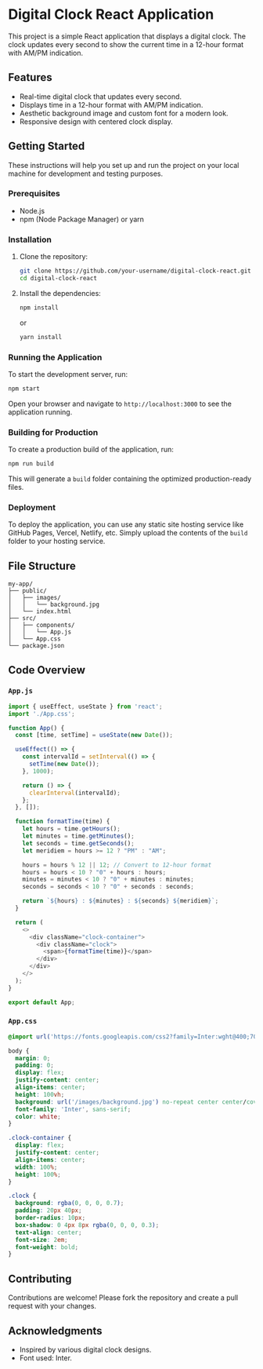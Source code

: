 # Digital Clock React Application

This project is a simple React application that displays a digital clock. The clock updates every second to show the current time in a 12-hour format with AM/PM indication.

## Features

- Real-time digital clock that updates every second.
- Displays time in a 12-hour format with AM/PM indication.
- Aesthetic background image and custom font for a modern look.
- Responsive design with centered clock display.

## Getting Started

These instructions will help you set up and run the project on your local machine for development and testing purposes.

### Prerequisites

- Node.js
- npm (Node Package Manager) or yarn

### Installation

1. Clone the repository:

    ```bash
    git clone https://github.com/your-username/digital-clock-react.git
    cd digital-clock-react
    ```

2. Install the dependencies:

    ```bash
    npm install
    ```

    or

    ```bash
    yarn install
    ```

### Running the Application

To start the development server, run:

```bash
npm start
```

Open your browser and navigate to `http://localhost:3000` to see the application running.

### Building for Production

To create a production build of the application, run:

```bash
npm run build
```

This will generate a `build` folder containing the optimized production-ready files.

### Deployment

To deploy the application, you can use any static site hosting service like GitHub Pages, Vercel, Netlify, etc. Simply upload the contents of the `build` folder to your hosting service.

## File Structure

```plaintext
my-app/
├── public/
│   ├── images/
│   │   └── background.jpg
│   └── index.html
├── src/
│   ├── components/
│   │   └── App.js
│   └── App.css
└── package.json
```

## Code Overview

### `App.js`

```javascript
import { useEffect, useState } from 'react';
import './App.css';

function App() {
  const [time, setTime] = useState(new Date());

  useEffect(() => {
    const intervalId = setInterval(() => {
      setTime(new Date());
    }, 1000);

    return () => {
      clearInterval(intervalId);
    };
  }, []);

  function formatTime(time) {
    let hours = time.getHours();
    let minutes = time.getMinutes();
    let seconds = time.getSeconds();
    let meridiem = hours >= 12 ? "PM" : "AM";

    hours = hours % 12 || 12; // Convert to 12-hour format
    hours = hours < 10 ? "0" + hours : hours;
    minutes = minutes < 10 ? "0" + minutes : minutes;
    seconds = seconds < 10 ? "0" + seconds : seconds;

    return `${hours} : ${minutes} : ${seconds} ${meridiem}`;
  }

  return (
    <>
      <div className="clock-container">
        <div className="clock">
          <span>{formatTime(time)}</span>
        </div>
      </div>
    </>
  );
}

export default App;
```

### `App.css`

```css
@import url('https://fonts.googleapis.com/css2?family=Inter:wght@400;700&display=swap');

body {
  margin: 0;
  padding: 0;
  display: flex;
  justify-content: center;
  align-items: center;
  height: 100vh;
  background: url('/images/background.jpg') no-repeat center center/cover;
  font-family: 'Inter', sans-serif;
  color: white;
}

.clock-container {
  display: flex;
  justify-content: center;
  align-items: center;
  width: 100%;
  height: 100%;
}

.clock {
  background: rgba(0, 0, 0, 0.7);
  padding: 20px 40px;
  border-radius: 10px;
  box-shadow: 0 4px 8px rgba(0, 0, 0, 0.3);
  text-align: center;
  font-size: 2em;
  font-weight: bold;
}
```

## Contributing

Contributions are welcome! Please fork the repository and create a pull request with your changes.

## Acknowledgments

- Inspired by various digital clock designs.
- Font used: Inter.
